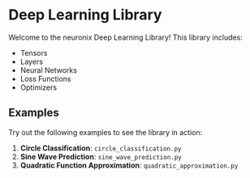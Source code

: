 # Deep Learning Library

Welcome to the neuronix Deep Learning Library! This library includes:

- Tensors
- Layers
- Neural Networks
- Loss Functions
- Optimizers

## Examples

Try out the following examples to see the library in action:

1. **Circle Classification**: `circle_classification.py`
2. **Sine Wave Prediction**: `sine_wave_prediction.py`
3. **Quadratic Function Approximation**: `quadratic_approximation.py`

